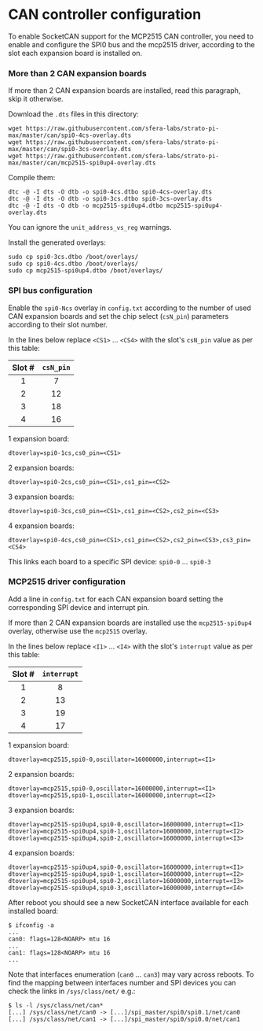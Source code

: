 # CAN controller configuration

To enable SocketCAN support for the MCP2515 CAN controller, you need to enable and configure the SPI0 bus and the mcp2515 driver, according to the slot each expansion board is installed on.

### More than 2 CAN expansion boards

If more than 2 CAN expansion boards are installed, read this paragraph, skip it otherwise.

Download the `.dts` files in this directory:

```
wget https://raw.githubusercontent.com/sfera-labs/strato-pi-max/master/can/spi0-4cs-overlay.dts
wget https://raw.githubusercontent.com/sfera-labs/strato-pi-max/master/can/spi0-3cs-overlay.dts
wget https://raw.githubusercontent.com/sfera-labs/strato-pi-max/master/can/mcp2515-spi0up4-overlay.dts
```

Compile them:

```
dtc -@ -I dts -O dtb -o spi0-4cs.dtbo spi0-4cs-overlay.dts
dtc -@ -I dts -O dtb -o spi0-3cs.dtbo spi0-3cs-overlay.dts
dtc -@ -I dts -O dtb -o mcp2515-spi0up4.dtbo mcp2515-spi0up4-overlay.dts
```

You can ignore the `unit_address_vs_reg` warnings.

Install the generated overlays:

```
sudo cp spi0-3cs.dtbo /boot/overlays/
sudo cp spi0-4cs.dtbo /boot/overlays/
sudo cp mcp2515-spi0up4.dtbo /boot/overlays/
```

### SPI bus configuration

Enable the `spi0-Ncs` overlay in `config.txt` according to the number of used CAN expansion boards and set the chip select (`csN_pin`) parameters according to their slot number.

In the lines below replace `<CS1>` ... `<CS4>` with the slot's `csN_pin` value as per this table:

|Slot #|`csN_pin`|
|:-:|:-:|
|1|7|
|2|12|
|3|18|
|4|16|

1 expansion board:
```
dtoverlay=spi0-1cs,cs0_pin=<CS1>
```

2 expansion boards:
```
dtoverlay=spi0-2cs,cs0_pin=<CS1>,cs1_pin=<CS2>
```

3 expansion boards:
```
dtoverlay=spi0-3cs,cs0_pin=<CS1>,cs1_pin=<CS2>,cs2_pin=<CS3>

```

4 expansion boards:
```
dtoverlay=spi0-4cs,cs0_pin=<CS1>,cs1_pin=<CS2>,cs2_pin=<CS3>,cs3_pin=<CS4>
```

This links each board to a specific SPI device: `spi0-0` ... `spi0-3`

### MCP2515 driver configuration

Add a line in `config.txt` for each CAN expansion board setting the corresponding SPI device and interrupt pin.

If more than 2 CAN expansion boards are installed use the `mcp2515-spi0up4` overlay, otherwise use the `mcp2515` overlay.

In the lines below replace `<I1>` ... `<I4>` with the slot's `interrupt` value as per this table:

|Slot #|`interrupt`|
|:-:|:-:|
|1|8|
|2|13|
|3|19|
|4|17|

1 expansion board:
```
dtoverlay=mcp2515,spi0-0,oscillator=16000000,interrupt=<I1>
```

2 expansion boards:
```
dtoverlay=mcp2515,spi0-0,oscillator=16000000,interrupt=<I1>
dtoverlay=mcp2515,spi0-1,oscillator=16000000,interrupt=<I2>
```

3 expansion boards:
```
dtoverlay=mcp2515-spi0up4,spi0-0,oscillator=16000000,interrupt=<I1>
dtoverlay=mcp2515-spi0up4,spi0-1,oscillator=16000000,interrupt=<I2>
dtoverlay=mcp2515-spi0up4,spi0-2,oscillator=16000000,interrupt=<I3>
```

4 expansion boards:
```
dtoverlay=mcp2515-spi0up4,spi0-0,oscillator=16000000,interrupt=<I1>
dtoverlay=mcp2515-spi0up4,spi0-1,oscillator=16000000,interrupt=<I2>
dtoverlay=mcp2515-spi0up4,spi0-2,oscillator=16000000,interrupt=<I3>
dtoverlay=mcp2515-spi0up4,spi0-3,oscillator=16000000,interrupt=<I4>
```

After reboot you should see a new SocketCAN interface available for each installed board:

```
$ ifconfig -a
...
can0: flags=128<NOARP> mtu 16
...
can1: flags=128<NOARP> mtu 16
...
```

Note that interfaces enumeration (`can0` ... `can3`) may vary across reboots.
To find the mapping between interfaces number and SPI devices you can check the links in `/sys/class/net/` e.g.:

```
$ ls -l /sys/class/net/can*
[...] /sys/class/net/can0 -> [...]/spi_master/spi0/spi0.1/net/can0
[...] /sys/class/net/can1 -> [...]/spi_master/spi0/spi0.0/net/can1
```
